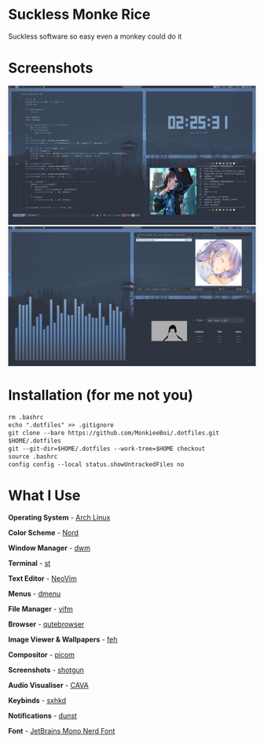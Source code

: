 # Suckless Monke Rice
Suckless software so easy even a monkey could do it

# Screenshots

![](./assets/screenshot.png)
![](./assets/screenshot1.png)

# Installation (for me not you)
```
rm .bashrc
echo ".dotfiles" >> .gitignore
git clone --bare https://github.com/MonkieeBoi/.dotfiles.git $HOME/.dotfiles
git --git-dir=$HOME/.dotfiles --work-tree=$HOME checkout
source .bashrc
config config --local status.showUntrackedFiles no
```

# What I Use
**Operating System** - [Arch Linux]()

**Color Scheme** - [Nord]()

**Window Manager** - [dwm]()

**Terminal** - [st]()

**Text Editor** - [NeoVim]()

**Menus** - [dmenu]()

**File Manager** - [vifm]()

**Browser** - [qutebrowser]()

**Image Viewer & Wallpapers** - [feh]()

**Compositor** - [picom]()

**Screenshots** - [shotgun]()

**Audio Visualiser** - [CAVA]()

**Keybinds** - [sxhkd]()

**Notifications** - [dunst]()

**Font** - [JetBrains Mono Nerd Font]()
